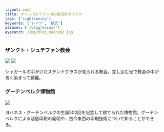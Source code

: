 ```yaml
---
layout: post
title: マイン川とライン川の合流点マインツ
tags: ['sightseeing']
keywords: ['ドイツ', '観光']
aliases: ['/blog/mainz/']
eyecatch: /img/blog_mainz02.jpg
---
```


### ザンクト・シュテファン教会

<img src="/img/blog_mainz01.jpg" class="image-on-frame image-fade">

<img src="/img/blog_mainz02.jpg" class="image-on-frame image-fade">

シャガールの手がけたステンドグラスが見られる教会。差し込む光で教会の中が青く染まって綺麗。

### グーテンベルク博物館

<img src="/img/blog_mainz03.jpg" class="image-on-frame image-fade">

ヨハネス・グーテンベルクの生誕500回を記念して建てられた博物館。グーテンベルクによる活版印刷の発明や、古今東西の印刷技術について知ることができる。